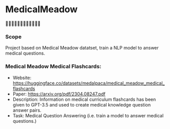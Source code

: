 # MedicalMeadow

👨🏻‍🍳👨🏻‍🍳👨🏻‍🍳👨🏻‍🍳

### Scope
Project based on Medical Meadow datatset, train a NLP model to answer medical questions.


### Medical Meadow Medical Flashcards:
- Website: https://huggingface.co/datasets/medalpaca/medical_meadow_medical_flashcards
- Paper: https://arxiv.org/pdf/2304.08247.pdf
- Description: Information on medical curriculum flashcards has been given to GPT-3.5 and
  used to create medical knowledge question answer pairs.
- Task: Medical Question Answering (i.e. train a model to answer medical questions.)
